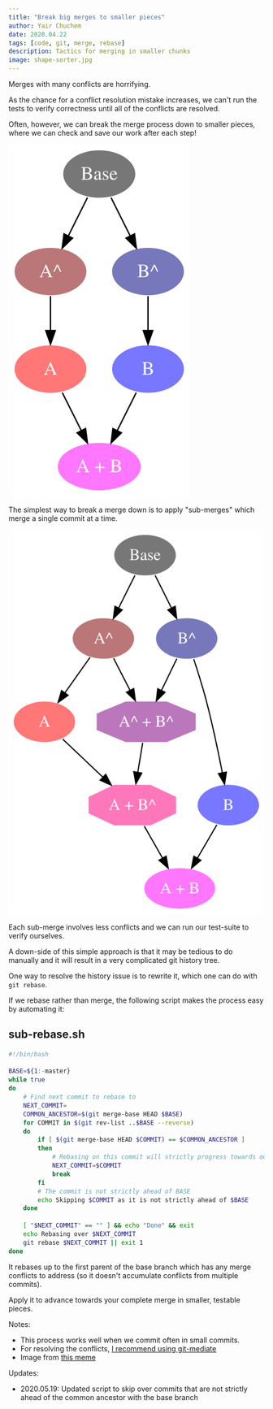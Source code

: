 ```yaml
---
title: "Break big merges to smaller pieces"
author: Yair Chuchem
date: 2020.04.22
tags: [code, git, merge, rebase]
description: Tactics for merging in smaller chunks
image: shape-sorter.jpg
---
```


Merges with many conflicts are horrifying.

As the chance for a conflict resolution mistake increases, we can't run the tests to verify correctness until all of the conflicts are resolved.

Often, however, we can break the merge process down to smaller pieces, where we can check and save our work after each step!

![Git merge](/images/merge.svg)

The simplest way to break a merge down is to apply "sub-merges" which merge a single commit at a time.

![Git merge with sub-merges](/images/sub-merge.svg)

Each sub-merge involves less conflicts and we can run our test-suite to verify ourselves.

A down-side of this simple approach is that it may be tedious to do manually and it will result in a very complicated git history tree.

One way to resolve the history issue is to rewrite it, which one can do with `git rebase`.

If we rebase rather than merge, the following script makes the process easy by automating it:

## sub-rebase.sh

```Bash
#!/bin/bash

BASE=${1:-master}
while true
do
    # Find next commit to rebase to
    NEXT_COMMIT=
    COMMON_ANCESTOR=$(git merge-base HEAD $BASE)
    for COMMIT in $(git rev-list ..$BASE --reverse)
    do
        if [ $(git merge-base HEAD $COMMIT) == $COMMON_ANCESTOR ]
        then
            # Rebasing on this commit will strictly progress towards our goal
            NEXT_COMMIT=$COMMIT
            break
        fi
        # The commit is not strictly ahead of BASE
        echo Skipping $COMMIT as it is not strictly ahead of $BASE
    done

    [ "$NEXT_COMMIT" == "" ] && echo "Done" && exit
    echo Rebasing over $NEXT_COMMIT
    git rebase $NEXT_COMMIT || exit 1
done
```

It rebases up to the first parent of the base branch which has any merge conflicts to address (so it doesn't accumulate conflicts from multiple commits).

Apply it to advance towards your complete merge in smaller, testable pieces.

Notes:

* This process works well when we commit often in small commits.
* For resolving the conflicts, [I recommend using git-mediate](/posts/git-mediate-stops-fear)
* Image from [this meme](https://www.reddit.com/r/funny/comments/ub7x3/fail_shape_sorter_college_campus_level/)

Updates:

* 2020.05.19: Updated script to skip over commits that are not strictly ahead of the common ancestor with the base branch
